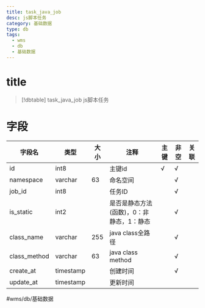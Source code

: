 ```yaml
---
title: task_java_job
desc: js脚本任务
category: 基础数据
type: db
tags:
  - wms
  - db
  - 基础数据
---
```


# title
>[!dbtable] task_java_job
> js脚本任务

# 字段
| 字段名 | 类型 | 大小 | 注释 | 主键 | 非空 | 关联 |
| --- | --- | --- | --- | --- | --- | --- |
| id | int8 |  | 主键id | √ | √ |  |
| namespace | varchar | 63 | 命名空间 |  | √ |  |
| job_id | int8 |  | 任务ID |  | √ |  |
| is_static | int2 |  | 是否是静态方法(函数)，0：非静态，1：静态 |  | √ |  |
| class_name | varchar | 255 | java class全路径 |  | √ |  |
| class_method | varchar | 63 | java class method |  | √ |  |
| create_at | timestamp |  | 创建时间 |  | √ |  |
| update_at | timestamp |  | 更新时间 |  |  |  |
#wms/db/基础数据
